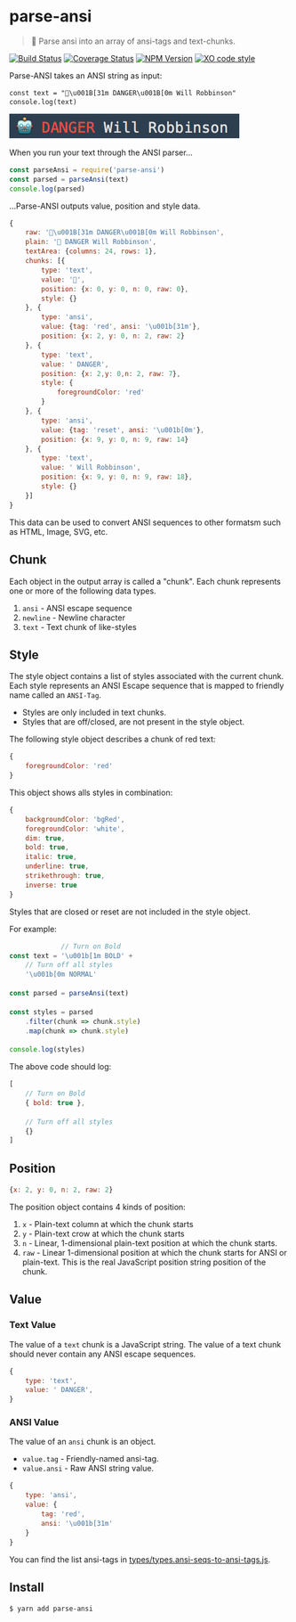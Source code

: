 # parse-ansi

> 🤖  Parse ansi into an array of ansi-tags and text-chunks.

[![Build Status](https://travis-ci.org/F1LT3R/parse-ansi.svg?branch=master)](https://travis-ci.org/F1LT3R/parse-ansi)
[![Coverage Status](https://coveralls.io/repos/github/F1LT3R/parse-ansi/badge.svg?branch=master)](https://coveralls.io/github/F1LT3R/parse-ansi?branch=master)
[![NPM Version](https://img.shields.io/npm/v/@f1lt3r/parse-ansi.svg)](https://www.npmjs.com/package/@f1lt3r/parse-ansi)
[![XO code style](https://img.shields.io/badge/code_style-XO-5ed9c7.svg)](https://github.com/sindresorhus/xo)

Parse-ANSI takes an ANSI string as input:

```plain
const text = "🤖\u001B[31m DANGER\u001B[0m Will Robbinson"
console.log(text)
```

![Danger Will Robbinson](danger-will-robbinson.png)

When you run your text through the ANSI parser...

```js
const parseAnsi = require('parse-ansi')
const parsed = parseAnsi(text)
console.log(parsed)
```

...Parse-ANSI outputs value, position and style data.

```js
{
    raw: '🤖\u001B[31m DANGER\u001B[0m Will Robbinson',    
    plain: '🤖 DANGER Will Robbinson',
    textArea: {columns: 24, rows: 1},
    chunks: [{
        type: 'text',
        value: '🤖',
        position: {x: 0, y: 0, n: 0, raw: 0},
        style: {}
    }, {
        type: 'ansi',
        value: {tag: 'red', ansi: '\u001b[31m'},
        position: {x: 2, y: 0, n: 2, raw: 2}
    }, {
        type: 'text',
        value: ' DANGER',
        position: {x: 2,y: 0,n: 2, raw: 7},
        style: {
            foregroundColor: 'red'
        }
    }, {
        type: 'ansi',
        value: {tag: 'reset', ansi: '\u001b[0m'},
        position: {x: 9, y: 0, n: 9, raw: 14}
    }, {
        type: 'text',
        value: ' Will Robbinson',
        position: {x: 9, y: 0, n: 9, raw: 18},
        style: {}
    }]
}
```

This data can be used to convert ANSI sequences to other formatsm such as HTML, Image, SVG, etc.

## Chunk

Each object in the output array is called a "chunk". Each chunk represents one or more of the following data types.

1. `ansi` - ANSI escape sequence
1. `newline` - Newline character
1. `text` - Text chunk of like-styles

## Style

The style object contains a list of styles associated with the current chunk. Each style represents an ANSI Escape sequence that is mapped to  friendly name called an `ANSI-Tag`.

- Styles are only included in text chunks.
- Styles that are off/closed, are not present in the style object. 

The following style object describes a chunk of red text:

```js
{
    foregroundColor: 'red'
}
```

This object shows alls styles in combination:

```js
{
    backgroundColor: 'bgRed',
    foregroundColor: 'white',
    dim: true,
    bold: true,
    italic: true,
    underline: true,
    strikethrough: true,
    inverse: true
}
```

Styles that are closed or reset are not included in the style object. 

For example:

```js
             // Turn on Bold
const text = '\u001b[1m BOLD' +
    // Turn off all styles
    '\u001b[0m NORMAL'

const parsed = parseAnsi(text)

const styles = parsed
    .filter(chunk => chunk.style)
    .map(chunk => chunk.style)

console.log(styles)
```

The above code should log:

```js
[
    // Turn on Bold
    { bold: true },

    // Turn off all styles
    {}
]
```

## Position

```js
{x: 2, y: 0, n: 2, raw: 2}
```

The position object contains 4 kinds of position:

1. `x` - Plain-text column at which the chunk starts
1. `y` - Plain-text crow at which the chunk starts
1. `n` - Linear, 1-dimensional plain-text position at which the chunk starts.
1. `raw` - Linear 1-dimensional position at which the chunk starts for ANSI or plain-text. This is the real JavaScript position string position of the chunk.

## Value

### Text Value

The value of a `text` chunk is a JavaScript string. The value of a text chunk should never contain any ANSI escape sequences.

```js
{
    type: 'text',
    value: ' DANGER',
}
```

### ANSI Value

The value of an `ansi` chunk is an object. 

- `value.tag` - Friendly-named ansi-tag.
- `value.ansi` - Raw ANSI string value.

```js
{
    type: 'ansi',
    value: {
        tag: 'red',
        ansi: '\u001b[31m'
    }
}
```

You can find the list ansi-tags in [types/types.ansi-seqs-to-ansi-tags.js](types/types.ansi-seqs-to-ansi-tags.js).

## Install

```
$ yarn add parse-ansi
```
